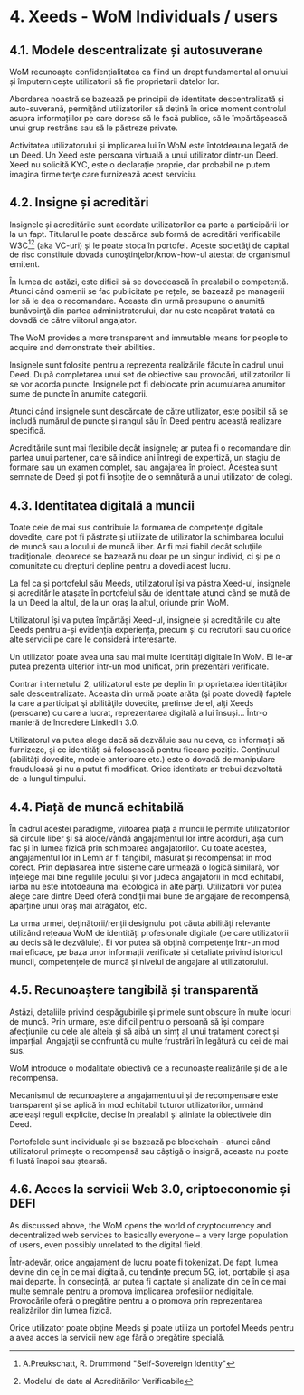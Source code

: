 # 4. Xeeds - WoM Individuals / users

## 4.1. Modele descentralizate și autosuverane

WoM recunoaște confidențialitatea ca fiind un drept fundamental al omului și împuternicește utilizatorii să fie proprietarii datelor lor.

Abordarea noastră se bazează pe principii de identitate descentralizată și auto-suverană, permițând utilizatorilor să dețină în orice moment controlul asupra informațiilor pe care doresc să le facă publice, să le împărtășească unui grup restrâns sau să le păstreze private.

Activitatea utilizatorului și implicarea lui în WoM este întotdeauna legată de un Deed. Un Xeed este persoana virtuală a unui utilizator dintr-un Deed. Xeed nu solicită KYC, este o declaraţie proprie, dar probabil ne putem imagina firme terţe care furnizează acest serviciu.

## 4.2. Insigne și acreditări

Insignele și acreditările sunt acordate utilizatorilor ca parte a participării lor la un fapt. Titularul le poate descărca sub formă de acreditări verificabile W3C[^7][^8] (aka VC-uri) și le poate stoca în portofel. Aceste societăţi de capital de risc constituie dovada cunoştinţelor/know-how-ul atestat de organismul emitent.

În lumea de astăzi, este dificil să se dovedească în prealabil o competență. Atunci când oamenii se fac publicitate pe rețele, se bazează pe managerii lor să le dea o recomandare. Aceasta din urmă presupune o anumită bunăvoinţă din partea administratorului, dar nu este neapărat tratată ca dovadă de către viitorul angajator.

The WoM provides a more transparent and immutable means for people to acquire and demonstrate their abilities.

Insignele sunt folosite pentru a reprezenta realizările făcute în cadrul unui Deed. După completarea unui set de obiective sau provocări, utilizatorilor li se vor acorda puncte. Insignele pot fi deblocate prin acumularea anumitor sume de puncte în anumite categorii.

Atunci când insignele sunt descărcate de către utilizator, este posibil să se includă numărul de puncte și rangul său în Deed pentru această realizare specifică.

Acreditările sunt mai flexibile decât insignele; ar putea fi o recomandare din partea unui partener, care să indice ani întregi de expertiză, un stagiu de formare sau un examen complet, sau angajarea în proiect. Acestea sunt semnate de Deed și pot fi însoțite de o semnătură a unui utilizator de colegi.

## 4.3. Identitatea digitală a muncii

Toate cele de mai sus contribuie la formarea de competențe digitale dovedite, care pot fi păstrate și utilizate de utilizator la schimbarea locului de muncă sau a locului de muncă liber. Ar fi mai fiabil decât soluţiile tradiţionale, deoarece se bazează nu doar pe un singur individ, ci şi pe o comunitate cu drepturi depline pentru a dovedi acest lucru.

La fel ca și portofelul său Meeds, utilizatorul își va păstra Xeed-ul, insignele și acreditările atașate în portofelul său de identitate atunci când se mută de la un Deed la altul, de la un oraș la altul, oriunde prin WoM.

Utilizatorul își va putea împărtăși Xeed-ul, insignele și acreditările cu alte Deeds pentru a-și evidenția experiența, precum și cu recrutorii sau cu orice alte servicii pe care le consideră interesante.

Un utilizator poate avea una sau mai multe identități digitale în WoM. El le-ar putea prezenta ulterior într-un mod unificat, prin prezentări verificate.

Contrar internetului 2, utilizatorul este pe deplin în proprietatea identităților sale descentralizate. Aceasta din urmă poate arăta (şi poate dovedi) faptele la care a participat şi abilităţile dovedite, pretinse de el, alți Xeeds (persoane) cu care a lucrat, reprezentarea digitală a lui însuși... Într-o manieră de încredere LinkedIn 3.0.

Utilizatorul va putea alege dacă să dezvăluie sau nu ceva, ce informații să furnizeze, și ce identități să folosească pentru fiecare poziție. Conținutul (abilități dovedite, modele anterioare etc.) este o dovadă de manipulare frauduloasă și nu a putut fi modificat. Orice identitate ar trebui dezvoltată de-a lungul timpului.

## 4.4. Piață de muncă echitabilă

În cadrul acestei paradigme, viitoarea piață a muncii le permite utilizatorilor să circule liber și să aloce/vândă angajamentul lor între acorduri, așa cum fac și în lumea fizică prin schimbarea angajatorilor. Cu toate acestea, angajamentul lor în Lemn ar fi tangibil, măsurat și recompensat în mod corect. Prin deplasarea între sisteme care urmează o logică similară, vor înțelege mai bine regulile jocului și vor judeca angajatorii în mod echitabil, iarba nu este întotdeauna mai ecologică în alte părți. Utilizatorii vor putea alege care dintre Deed oferă condiții mai bune de angajare de recompensă, aparține unui oraș mai atrăgător, etc.

La urma urmei, deținătorii/renții designului pot căuta abilități relevante utilizând rețeaua WoM de identități profesionale digitale (pe care utilizatorii au decis să le dezvăluie). Ei vor putea să obțină competențe într-un mod mai eficace, pe baza unor informații verificate și detaliate privind istoricul muncii, competențele de muncă și nivelul de angajare al utilizatorului.

## 4.5. Recunoaștere tangibilă și transparentă

Astăzi, detaliile privind despăgubirile şi primele sunt obscure în multe locuri de muncă. Prin urmare, este dificil pentru o persoană să își compare afecțiunile cu cele ale alteia și să aibă un simț al unui tratament corect și imparțial. Angajaţii se confruntă cu multe frustrări în legătură cu cei de mai sus.

WoM introduce o modalitate obiectivă de a recunoaște realizările și de a le recompensa.

Mecanismul de recunoaștere a angajamentului și de recompensare este transparent și se aplică în mod echitabil tuturor utilizatorilor, urmând aceleași reguli explicite, decise în prealabil și aliniate la obiectivele din Deed.

Portofelele sunt individuale și se bazează pe blockchain - atunci când utilizatorul primește o recompensă sau câștigă o insignă, aceasta nu poate fi luată înapoi sau ștearsă.

## 4.6. Acces la servicii Web 3.0, criptoeconomie și DEFI

As discussed above, the WoM opens the world of cryptocurrency and decentralized web services to basically everyone – a very large population of users, even possibly unrelated to the digital field.

Într-adevăr, orice angajament de lucru poate fi tokenizat. De fapt, lumea devine din ce în ce mai digitală, cu tendințe precum 5G, iot, portabile și așa mai departe. În consecință, ar putea fi captate și analizate din ce în ce mai multe semnale pentru a promova implicarea profesiilor nedigitale. Provocările oferă o pregătire pentru a o promova prin reprezentarea realizărilor din lumea fizică.

Orice utilizator poate obține Meeds și poate utiliza un portofel Meeds pentru a avea acces la servicii new age fără o pregătire specială.

[^7]: A.Preukschatt, R. Drummond "Self-Sovereign Identity"
[^8]: Modelul de date al Acreditărilor Verificabile
